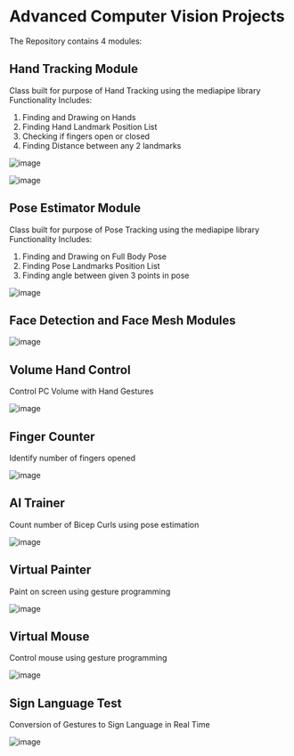 # Advanced Computer Vision Projects

The Repository contains 4 modules:

## Hand Tracking Module 
Class built for purpose of Hand Tracking using the mediapipe library
Functionality Includes:
1. Finding and Drawing on Hands
2. Finding Hand Landmark Position List
3. Checking if fingers open or closed
4. Finding Distance between any 2 landmarks

![image](https://user-images.githubusercontent.com/58844165/179671036-0d485bda-1f4f-48e8-bec8-4ef706188561.png)

![image](https://user-images.githubusercontent.com/58844165/179671921-80cfe761-fa7e-479c-885b-03cce3c60d30.png)

## Pose Estimator Module
Class built for purpose of Pose Tracking using the mediapipe library
Functionality Includes:
1. Finding and Drawing on Full Body Pose
2. Finding Pose Landmarks Position List
3. Finding angle between given 3 points in pose

![image](https://user-images.githubusercontent.com/58844165/179672495-a2161264-d417-4695-ac8e-f8747703bc98.png)

## Face Detection and Face Mesh Modules

![image](https://user-images.githubusercontent.com/58844165/179672749-db906306-328c-440d-ad61-86b2d7d390c0.png)

## Volume Hand Control
Control PC Volume with Hand Gestures

![image](https://user-images.githubusercontent.com/58844165/179673192-025fa1a7-da33-4fdf-b64e-dc391b11bfc3.png)

## Finger Counter
Identify number of fingers opened 

![image](https://user-images.githubusercontent.com/58844165/179673266-735063e0-f18f-45ec-8002-632b8712b60c.png)

## AI Trainer
Count number of Bicep Curls using pose estimation

![image](https://user-images.githubusercontent.com/58844165/179673368-770d743a-2bd1-4cd4-93e9-498e7738f735.png)

## Virtual Painter
Paint on screen using gesture programming

![image](https://user-images.githubusercontent.com/58844165/179673447-b73f535c-e0bb-426c-8bf3-83a70f3db49b.png)

## Virtual Mouse
Control mouse using gesture programming

![image](https://user-images.githubusercontent.com/58844165/179673537-9faaeb89-ab80-4594-9123-0721deb447b2.png)

## Sign Language Test
Conversion of Gestures to Sign Language in Real Time

![image](https://user-images.githubusercontent.com/58844165/179673606-93f8fcab-951e-4c19-8c48-d09f29c746da.png)
